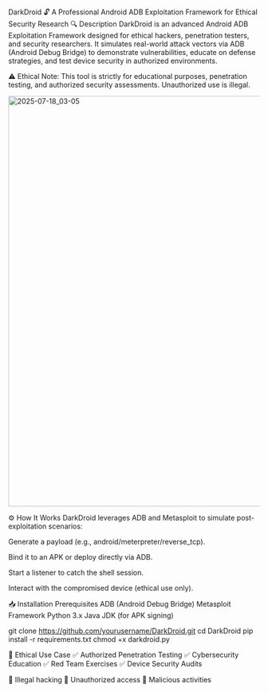 DarkDroid 🔓
A Professional Android ADB Exploitation Framework for Ethical Security Research
🔍 Description
DarkDroid is an advanced Android ADB Exploitation Framework designed for ethical hackers, penetration testers, and security researchers. It simulates real-world attack vectors via ADB (Android Debug Bridge) to demonstrate vulnerabilities, educate on defense strategies, and test device security in authorized environments.

⚠️ Ethical Note:
This tool is strictly for educational purposes, penetration testing, and authorized security assessments. Unauthorized use is illegal.

<img width="1726" height="824" alt="2025-07-18_03-05" src="https://github.com/user-attachments/assets/64cd3d84-711c-4e61-a262-345d9b9ae344" />



⚙️ How It Works
DarkDroid leverages ADB and Metasploit to simulate post-exploitation scenarios:

Generate a payload (e.g., android/meterpreter/reverse_tcp).

Bind it to an APK or deploy directly via ADB.

Start a listener to catch the shell session.

Interact with the compromised device (ethical use only).

📥 Installation
Prerequisites
ADB (Android Debug Bridge)
Metasploit Framework
Python 3.x
Java JDK (for APK signing)

git clone https://github.com/yourusername/DarkDroid.git
cd DarkDroid
pip install -r requirements.txt
chmod +x darkdroid.py


📜 Ethical Use Case
✅ Authorized Penetration Testing
✅ Cybersecurity Education
✅ Red Team Exercises
✅ Device Security Audits

🚫 Illegal hacking
🚫 Unauthorized access
🚫 Malicious activities

